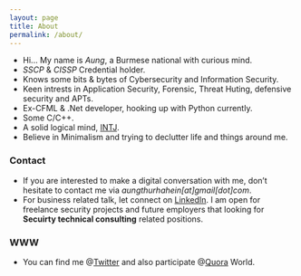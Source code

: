 ```yaml
---
layout: page
title: About
permalink: /about/
---
```


* Hi... My name is *Aung*, a Burmese national with curious mind.
* *SSCP* & *CISSP* Credential holder.
* Knows some bits & bytes of Cybersecurity and Information Security.
* Keen intrests in Application Security, Forensic, Threat Huting, defensive security and APTs.
* Ex-CFML & .Net developer, hooking up with Python currently. 
* Some C/C++.
* A solid logical mind, [INTJ](https://www.16personalities.com/intj-personality).
* Believe in Minimalism and trying to declutter life and things around me.

### Contact
* If you are interested to make a digital conversation with me, don’t hesitate to contact me via *aungthurhahein[at]gmail[dot]com*.
* For business related talk, let connect on [LinkedIn](https://www.linkedin.com/in/aung-thu-rha-hein-2947b718/). I am open for freelance security projects and future employers that looking for **Secuirty technical consulting** related positions.

### WWW
* You can find me @<a href="https://twitter.com/AtrHein" target="_blank">Twitter</a> and also participate @<a href="https://www.quora.com/profile/Aung-Thu-Rha-Hein" target="_blank">Quora</a> World. 